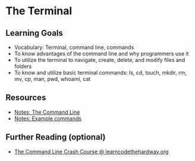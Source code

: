 # The Terminal

## Learning Goals
- Vocabulary: Terminal, command line, commands
- To know advantages of the command line and why programmers use it
- To utilize the terminal to navigate, create, delete, and modify files and folders
- To know and utilize basic terminal commands: ls, cd, touch, mkdir, rm, mv, cp, man, pwd, whoami, cat

## Resources
- [Notes: The Command Line](notes/command-line-interface.md)
- [Notes: Example commands](notes/example-commands.md)

## Further Reading (optional)
- [The Command Line Crash Course @ learncodethehardway.org](http://cli.learncodethehardway.org/book/)
